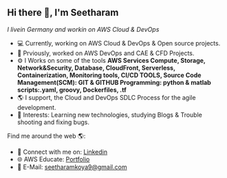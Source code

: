 ##              Hi there 👋, I'm Seetharam

*I livein Germany and workin on AWS Cloud & DevOps*

- 💻 Currently, working on AWS Cloud & DevOps & Open source projects.
- :office: Prviously, worked on AWS DevOps and CAE & CFD Projects.
- ⚙️ I Works on some of the tools **AWS Services Compute,
                                              Storage,
                                              Network&Security,
                                              Database,
                                              CloudFront,
                                              Serverless,
                                              Containerization,
                                              Monitoring tools,
                                              CI/CD TOOLS,
                                              Source Code Management(SCM): GIT & GITHUB
                                              Programming: python & matlab
                                              scripts:.yaml, groovy, Dockerfiles, .tf**
- 🌎 I support, the Cloud and DevOps SDLC Process for the agile development. 
- 💜 Interests: Learning new technologies, studying Blogs & Trouble shooting and fixing bugs.


Find me around the web 🌎:
- 💼 Connect with me on: [Linkedin](https://www.linkedin.com/in/seetharamaiah-koya/)
- 🌐 AWS Educate: [Portfolio](https://www.awseducate.com/student/s/profile)
- 📧 E-Mail: seetharamkoya9@gmail.com
                                              




<!--
**Seetharamkoya/Seetharamkoya** is a ✨ _special_ ✨ repository because its `README.md` (this file) appears on your GitHub profile.






